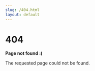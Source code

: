 ```yaml
---
slug: /404.html
layout: default 
---
```


<div class="not-found-container">
  <h1 class="not-found-title">404</h1>
   
  <p><strong>Page not found :(</strong></p>
  <p>The requested page could not be found.</p>
</div>
